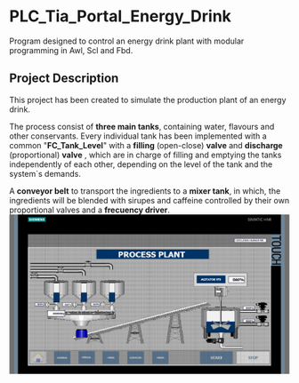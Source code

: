 # PLC_Tia_Portal_Energy_Drink
Program designed to control an energy drink plant with modular programming in Awl, Scl and Fbd.
## Project Description
This project has been created to simulate the production plant of an energy drink.

The process consist of **three main tanks**, containing water, flavours and other conservants. Every individual tank has been implemented with a common "**FC_Tank_Level**" with a **filling** (open-close) **valve** and **discharge** (proportional) **valve** , which are in charge of filling and emptying the tanks independently of each other, depending on the level of the tank and the system`s demands.

A **conveyor belt** to transport the ingredients to a **mixer tank**, in which, the ingredients will be blended with sirupes and caffeine controlled by their own proportional valves and a **frecuency driver**.
![](EnergyDrink/Hmi_Img/GeneralProcess.png)
